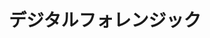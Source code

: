 ---
title: "デジタルフォレンジック"
description: "デジタルフォレンジック技術が及ぼす深刻なプライバシー侵害"
tags: ["forensic"]
img: "https://external-content.duckduckgo.com/iu/?u=https%3A%2F%2Ftse1.mm.bing.net%2Fth%3Fid%3DOIP.ZLpGhwj8jZm4TemnRPQDbAHaD8%26pid%3DApi&f=1&ipt=8d24a786bd6ce6b6b9dceb748ea70569c81a6729df50bfb968c21e79a22cd200&ipo=images"
---